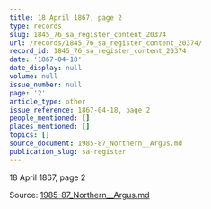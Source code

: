 ```yaml
---
title: 18 April 1867, page 2
type: records
slug: 1845_76_sa_register_content_20374
url: /records/1845_76_sa_register_content_20374/
record_id: 1845_76_sa_register_content_20374
date: '1867-04-18'
date_display: null
volume: null
issue_number: null
page: '2'
article_type: other
issue_reference: 1867-04-18, page 2
people_mentioned: []
places_mentioned: []
topics: []
source_document: 1985-87_Northern__Argus.md
publication_slug: sa-register
---
```


18 April 1867, page 2

Source: [1985-87_Northern__Argus.md](/downloads/markdown/1985-87_Northern__Argus.md)
